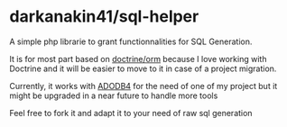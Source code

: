 # darkanakin41/sql-helper

A simple php librarie to grant functionnalities for SQL Generation.

It is for most part based on [doctrine/orm](https://github.com/doctrine/orm) because I love working with Doctrine and it will be easier to move to it in case of a project migration.

Currently, it works with [ADODB4](https://github.com/ADOdb/ADOdb/tree/adodb4) for the need of one of my project but it might be upgraded in a near future to handle more tools

Feel free to fork it and adapt it to your need of raw sql generation
